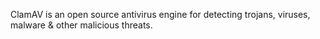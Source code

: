 ClamAV is an open source antivirus engine for detecting trojans, viruses,
malware & other malicious threats.
